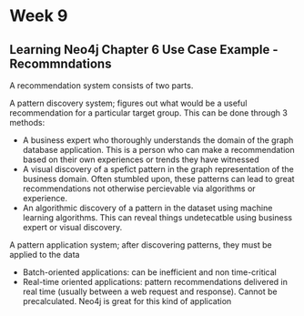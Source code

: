 # Week 9

## Learning Neo4j Chapter 6 Use Case Example - Recommndations

A recommendation system consists of two parts.

A pattern discovery system; figures out what would be a useful recommendation for a particular target group. This can be done through 3 methods:

- A business expert who thoroughly understands the domain of the graph database application. This is a person who can make a recommendation based on their own experiences or trends they have witnessed
- A visual discovery of a spefict pattern in the graph representation of the business domain. Often stumbled upon, these patterns can lead to great recommendations not otherwise percievable via algorithms or experience.
- An algorithmic discovery of a pattern in the dataset using machine learning algorithms. This can reveal things undetecatble using business expert or visual discovery.

A pattern application system; after discovering patterns, they must be applied to the data

- Batch-oriented applications: can be inefficient and non time-critical
- Real-time oriented applications: pattern recommendations delivered in real time (usually between a web request and response). Cannot be precalculated. Neo4j is great for this kind of application
